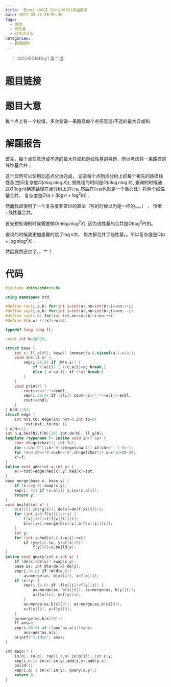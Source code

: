 ```yaml
---
title: 【bzoj 4568】[Scoi2016]幸运数字
date: 2017-03-18 20:59:30
tags:
  - 倍增
  - 线性基
  - 动态点分治
categories:
  - 数据结构
---
```


> SCOI2016Day1 第二道

<!--more--> 

# [题目链接](http://www.lydsy.com/JudgeOnline/problem.php?id=4568)
# 题目大意

每个点上有一个权值，多次查询一条路径每个点任意选\不选的最大异或和

# 解题报告

首先，每个点任意选或不选的最大异或和是线性基的裸题，所以考虑将一条路径的线性基合并；

这个显然可以使用动态点分治完成， 记录每个点到点分树上的每个祖先的路径线性基(空间复杂度$O(n\log{n}\log{X})$), 预处理的时间是$O(n\log{n}\log{X})$, 查询的时候通过$O(\log{n})$确定路径在点分树上的`lca`, 然后在`lca`(也就是一个重心处）将两个线性基合并， 复杂度是$O(q\times(\log{n}+\log^2{p}))$ .

然而我却使用了一个复杂度非常烂的算法（写的时候以为是一样的。。。） ， 倍增+线性基合并。 

首先预处理的时候需要做$O(n\log{n}\log^2{X})$, 因为线性基的合并是$O(\log^2{P})$的。

查询的时候我更加愚蠢的跳了$\log{n}$次， 每次都合并了线性基。。所以复杂度是$O(q\times\log{n}\log^2{X})$ .

然后竟然还过了。。艹？

# 代码

```c++
#include <bits/stdc++.h> 

using namespace std; 

#define rep(i,a,b) for(int i=int(a),nn=int(b);i<=nn;++i) 
#define vep(i,a,b) for(int i=int(a),nn=int(b);i>=nn;--i) 
#define xep(i,b) for(int i=0,nn=int(b);i<nn;++i) 
#define W(x,w) (((x)>>w)&1)

typedef long long ll; 

const int N=20010; 

struct base { 
	int c; ll a[65]; base() {memset(a,0,sizeof(a)),c=0;}; 
	void ins(ll x) { 
		vep(i,60,0) if (W(x,i)) { 
			if (!a[i]) { ++c,a[i]=x; break;} 
			else { x^=a[i]; if (!x) break;} 
		} 
	} 
	void print() { 
		cout<<c<<":"<<endl; 
		vep(i,60,0) if (a[i]) cout<<i<<":"<<a[i]<<endl;
		cout<<endl; 
	} 
} b[N][16]; 
struct edge { 
	int nxt,to; edge(int nxt=0,int to=0) 
		:nxt(nxt),to(to) {}
} e[N<<1]; 
int n,q,hed[N],f[N][16],tot,de[N]; ll g[N];
template <typename T> inline void in(T &x) {
	char ch=getchar(); int f=1; 
	for (;ch<'0'||ch>'9';ch=getchar()) if(ch=='-') f=-1; 
	for (x=0;ch>='0'&&ch<='9';ch=getchar()) x=x*10+ch-48; 
	x*=f; 
} 
inline void add(int x,int y) { 
	e[++tot]=edge(hed[x],y),hed[x]=tot; 
} 
base merge(base x, base y) { 
	if (x.c>y.c) swap(x,y); 
	xep(i, 61) if (x.a[i]) y.ins(x.a[i]); 
	return y; 
} 
void build(int x) { 
	b[x][0].ins(g[x]); de[x]=de[f[x][0]]+1; 
	for (int i=0;f[x][i];++i) { 
		f[x][i+1]=f[f[x][i]][i]; 
		b[x][i+1]=merge(b[x][i],b[f[x][i]][i]); 
	} 
	int y; 
	for (int i=hed[x];i;i=e[i].nxt) 
		if (y=e[i].to, y!=f[x][0])  
			f[y][0]=x,build(y); 
}
inline void query(int x,int y) { 
	if (de[x]<de[y]) swap(x,y); 
	base as; int dta=de[x]-de[y];
	vep(i,14,0) if (W(dta,i)) 
		as=merge(as, b[x][i]), x=f[x][i]; 
	if (x!=y) { 
		vep(i,14,0) if (f[x][i]!=f[y][i]) {  
			as=merge(as, b[x][i]), as=merge(as, b[y][i]); 
			x=f[x][i], y=f[y][i]; 
		}
		as=merge(as,b[x][0]), as=merge(as,b[y][0]); 
		x=f[x][0], y=f[y][0];
	}
	as=merge(as,b[x][0]); 
	ll ans=0; 
	vep(i,60,0) if ((ans^as.a[i])>ans) 
		ans=ans^as.a[i]; 
	printf("%lld\n", ans); 
} 

int main() { 
	in(n), in(q); rep(i,1,n) in(g[i]); int x,y;  
	xep(i,n-1) in(x),in(y),add(x,y),add(y,x); 
	build(1); 
	xep(i,q) { in(x),in(y); query(x,y);} 
	return 0; 
} 
```

